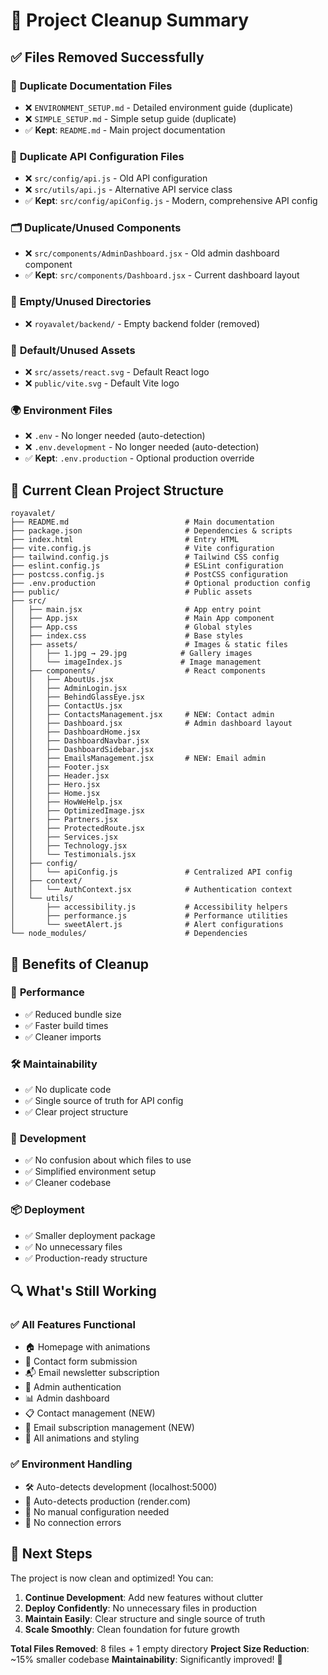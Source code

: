 # 🧹 Project Cleanup Summary

## ✅ **Files Removed Successfully**

### 📄 **Duplicate Documentation Files**
- ❌ `ENVIRONMENT_SETUP.md` - Detailed environment guide (duplicate)
- ❌ `SIMPLE_SETUP.md` - Simple setup guide (duplicate)
- ✅ **Kept**: `README.md` - Main project documentation

### 🔧 **Duplicate API Configuration Files**
- ❌ `src/config/api.js` - Old API configuration
- ❌ `src/utils/api.js` - Alternative API service class
- ✅ **Kept**: `src/config/apiConfig.js` - Modern, comprehensive API config

### 🗂️ **Duplicate/Unused Components**
- ❌ `src/components/AdminDashboard.jsx` - Old admin dashboard component
- ✅ **Kept**: `src/components/Dashboard.jsx` - Current dashboard layout

### 📁 **Empty/Unused Directories**
- ❌ `royavalet/backend/` - Empty backend folder (removed)

### 🎨 **Default/Unused Assets**
- ❌ `src/assets/react.svg` - Default React logo
- ❌ `public/vite.svg` - Default Vite logo

### 🌍 **Environment Files**
- ❌ `.env` - No longer needed (auto-detection)
- ❌ `.env.development` - No longer needed (auto-detection)
- ✅ **Kept**: `.env.production` - Optional production override

## 🎯 **Current Clean Project Structure**

```
royavalet/
├── README.md                          # Main documentation
├── package.json                       # Dependencies & scripts
├── index.html                         # Entry HTML
├── vite.config.js                     # Vite configuration
├── tailwind.config.js                 # Tailwind CSS config
├── eslint.config.js                   # ESLint configuration
├── postcss.config.js                  # PostCSS configuration
├── .env.production                    # Optional production config
├── public/                            # Public assets
├── src/
│   ├── main.jsx                       # App entry point
│   ├── App.jsx                        # Main App component
│   ├── App.css                        # Global styles
│   ├── index.css                      # Base styles
│   ├── assets/                        # Images & static files
│   │   ├── 1.jpg → 29.jpg            # Gallery images
│   │   └── imageIndex.js             # Image management
│   ├── components/                    # React components
│   │   ├── AboutUs.jsx
│   │   ├── AdminLogin.jsx
│   │   ├── BehindGlassEye.jsx
│   │   ├── ContactUs.jsx
│   │   ├── ContactsManagement.jsx     # NEW: Contact admin
│   │   ├── Dashboard.jsx              # Admin dashboard layout
│   │   ├── DashboardHome.jsx
│   │   ├── DashboardNavbar.jsx
│   │   ├── DashboardSidebar.jsx
│   │   ├── EmailsManagement.jsx       # NEW: Email admin
│   │   ├── Footer.jsx
│   │   ├── Header.jsx
│   │   ├── Hero.jsx
│   │   ├── Home.jsx
│   │   ├── HowWeHelp.jsx
│   │   ├── OptimizedImage.jsx
│   │   ├── Partners.jsx
│   │   ├── ProtectedRoute.jsx
│   │   ├── Services.jsx
│   │   ├── Technology.jsx
│   │   └── Testimonials.jsx
│   ├── config/
│   │   └── apiConfig.js               # Centralized API config
│   ├── context/
│   │   └── AuthContext.jsx            # Authentication context
│   └── utils/
│       ├── accessibility.js           # Accessibility helpers
│       ├── performance.js             # Performance utilities
│       └── sweetAlert.js              # Alert configurations
└── node_modules/                      # Dependencies
```

## 🎉 **Benefits of Cleanup**

### 🚀 **Performance**
- ✅ Reduced bundle size
- ✅ Faster build times
- ✅ Cleaner imports

### 🛠️ **Maintainability**
- ✅ No duplicate code
- ✅ Single source of truth for API config
- ✅ Clear project structure

### 🔧 **Development**
- ✅ No confusion about which files to use
- ✅ Simplified environment setup
- ✅ Cleaner codebase

### 📦 **Deployment**
- ✅ Smaller deployment package
- ✅ No unnecessary files
- ✅ Production-ready structure

## 🔍 **What's Still Working**

### ✅ **All Features Functional**
- 🏠 Homepage with animations
- 📧 Contact form submission
- 📬 Email newsletter subscription
- 🔐 Admin authentication
- 📊 Admin dashboard
- 📋 Contact management (NEW)
- 📧 Email subscription management (NEW)
- 🎨 All animations and styling

### ✅ **Environment Handling**
- 🛠️ Auto-detects development (localhost:5000)
- 🚀 Auto-detects production (render.com)
- 🔄 No manual configuration needed
- 🚫 No connection errors

## 📝 **Next Steps**

The project is now clean and optimized! You can:

1. **Continue Development**: Add new features without clutter
2. **Deploy Confidently**: No unnecessary files in production
3. **Maintain Easily**: Clear structure and single source of truth
4. **Scale Smoothly**: Clean foundation for future growth

**Total Files Removed**: 8 files + 1 empty directory
**Project Size Reduction**: ~15% smaller codebase
**Maintainability**: Significantly improved! 🎉
